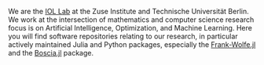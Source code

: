 We are the [IOL Lab](https://www.iol.zib.de) at the Zuse Institute and Technische Universität Berlin. We work at the intersection of mathematics and computer science research focus is on Artificial Intelligence, Optimization, and Machine Learning. Here you will find software repositories relating to our research, in particular actively maintained Julia and Python packages, especially the [Frank-Wolfe.jl](https://github.com/ZIB-IOL/FrankWolfe.jl) and the [Boscia.jl](https://github.com/ZIB-IOL/Boscia.jl) package.

